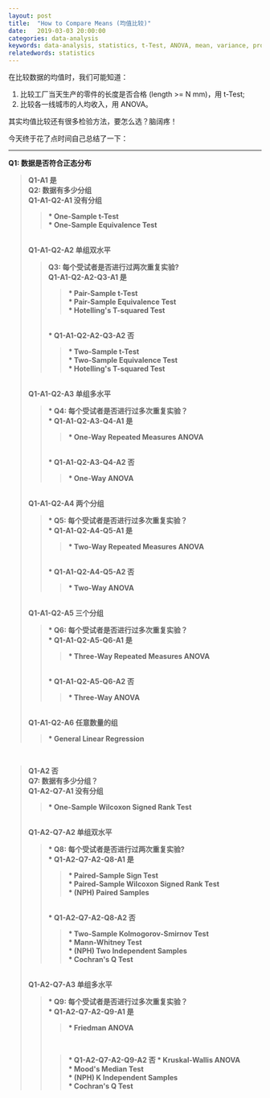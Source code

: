 ```yaml
---
layout: post
title:  "How to Compare Means (均值比较)"
date:   2019-03-03 20:00:00
categories: data-analysis
keywords: data-analysis, statistics, t-Test, ANOVA, mean, variance, proportion
relatedwords: statistics
---
```


在比较数据的均值时，我们可能知道：
1. 比较工厂当天生产的零件的长度是否合格 (length >= N mm)，用 t-Test;
2. 比较各一线城市的人均收入，用 ANOVA。

其实均值比较还有很多检验方法，要怎么选？脑阔疼！

今天终于花了点时间自己总结了一下：
<hr/>

<strong>Q1: 数据是否符合正态分布<strong>

<blockquote>
	<strong>Q1-A1 是<strong>
	<br/>
	<strong>Q2: 数据有多少分组<strong>
	<br/>
		<strong>Q1-A1-Q2-A1 没有分组</strong>
		<blockquote>	
			* One-Sample t-Test
			<br/>
			* One-Sample Equivalence Test
		</blockquote>
		<br/>
		<strong>Q1-A1-Q2-A2 单组双水平</strong>
		<br/>
		<blockquote>
		Q3: 每个受试者是否进行过两次重复实验?
		<br/>
			Q1-A1-Q2-A2-Q3-A1 是
			<br/>
			<blockquote>
				* Pair-Sample t-Test
				<br/>
				* Pair-Sample Equivalence Test
				<br/>
				* Hotelling's T-squared Test
				<br/>
			</blockquote>
			<br/>
			* Q1-A1-Q2-A2-Q3-A2 否
			<br/>
			<blockquote>
				* Two-Sample t-Test
				<br/>
				* Two-Sample Equivalence Test
				<br/>
				* Hotelling's T-squared Test
			</blockquote>
		</blockquote>
		<br/>
		<strong>Q1-A1-Q2-A3 单组多水平</strong>
		<br/>
		<blockquote>
			* Q4: 每个受试者是否进行过多次重复实验？
			<br/>
				* Q1-A1-Q2-A3-Q4-A1 是
			<blockquote>	
					* One-Way Repeated Measures ANOVA
			</blockquote>
			<br/>
				* Q1-A1-Q2-A3-Q4-A2 否
			<blockquote>
					* One-Way ANOVA	
			</blockquote>
		</blockquote>
		<br/>
		<strong>Q1-A1-Q2-A4 两个分组</strong>
		<br/>
		<blockquote>
			* Q5: 每个受试者是否进行过多次重复实验？
			<br/>
				* Q1-A1-Q2-A4-Q5-A1 是
				<blockquote>
					* Two-Way Repeated Measures ANOVA
				</blockquote>
				<br/>
				* Q1-A1-Q2-A4-Q5-A2 否
				<blockquote>
					* Two-Way ANOVA
				</blockquote>
		</blockquote>
		<br/>
		<strong>Q1-A1-Q2-A5  三个分组</strong>
		<blockquote>
			* Q6: 每个受试者是否进行过多次重复实验？
			<br/>
				* Q1-A1-Q2-A5-Q6-A1  是
				<blockquote>
					* Three-Way Repeated Measures ANOVA
				</blockquote>
				<br/>
				* Q1-A1-Q2-A5-Q6-A2 否
				<blockquote>
					* Three-Way ANOVA
				</blockquote>
		</blockquote>
		<br/>	
		<strong>Q1-A1-Q2-A6 任意数量的组</strong>
		<blockquote>
			* General Linear Regression
		</blockquote>
</blockquote>
<br/>
<blockquote>
	<strong>Q1-A2 否<strong>
	<br/>
		<strong>Q7: 数据有多少分组？<strong>
		<br/>
			<strong>Q1-A2-Q7-A1 没有分组</strong>
			<br/>
			<blockquote>
				* One-Sample Wilcoxon Signed Rank Test
			</blockquote>
			<br/>
			<strong>Q1-A2-Q7-A2 单组双水平<strong>
			<br/>
			<blockquote>
				* Q8: 每个受试者是否进行过两次重复实验?
				<br/>
					* Q1-A2-Q7-A2-Q8-A1 是
					<blockquote>
						* Paired-Sample Sign Test
						<br/>
						* Paired-Sample Wilcoxon Signed Rank Test
						<br/>
						* (NPH) Paired Samples
					</blockquote>
					<br/>
					* Q1-A2-Q7-A2-Q8-A2 否
					<blockquote>
						* Two-Sample Kolmogorov-Smirnov Test
						<br/>
						* Mann-Whitney Test
						<br/>
						* (NPH) Two Independent Samples
						<br/>
						* Cochran's Q Test
					</blockquote>
			</blockquote>
			<br/>
			<strong>Q1-A2-Q7-A3 单组多水平<strong>
			<br/>
			<blockquote>
				* Q9: 每个受试者是否进行过多次重复实验？
				<br/>
					* Q1-A2-Q7-A2-Q9-A1 是
					<blockquote>
						* Friedman ANOVA
					</blockquote>
					<br/>
					<blockquote>
					* Q1-A2-Q7-A2-Q9-A2 否
						* Kruskal-Wallis ANOVA
						<br/>
						* Mood's Median Test
						<br/>
						* (NPH) K Independent Samples
						<br/>
						* Cochran's Q Test
					</blockquote>
			</blockquote>
</blockquote>